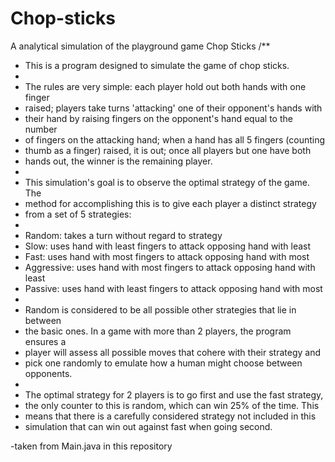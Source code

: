 # Chop-sticks
A analytical simulation of the playground game Chop Sticks
/**
 * This is a program designed to simulate the game of chop sticks. 
 * 
 * The rules are very simple: each player hold out both hands with one finger 
 * raised; players take turns 'attacking' one of their opponent's hands with 
 * their hand by raising fingers on the opponent's hand equal to the number 
 * of fingers on the attacking hand; when a hand has all 5 fingers (counting
 * thumb as a finger) raised, it is out; once all players but one have both
 * hands out, the winner is the remaining player.
 * 
 * This simulation's goal is to observe the optimal strategy of the game. The
 * method for accomplishing this is to give each player a distinct strategy
 * from a set of 5 strategies:
 * 
 * Random: takes a turn without regard to strategy
 * Slow: uses hand with least fingers to attack opposing hand with least
 * Fast: uses hand with most fingers to attack opposing hand with most
 * Aggressive: uses hand with most fingers to attack opposing hand with least
 * Passive: uses hand with least fingers to attack opposing hand with most
 * 
 * Random is considered to be all possible other strategies that lie in between
 * the basic ones. In a game with more than 2 players, the program ensures a
 * player will assess all possible moves that cohere with their strategy and 
 * pick one randomly to emulate how a human might choose between opponents.
 * 
 * The optimal strategy for 2 players is to go first and use the fast strategy,
 * the only counter to this is random, which can win 25% of the time. This
 * means that there is a carefully considered strategy not included in this 
 * simulation that can win out against fast when going second.
 
 -taken from Main.java in this repository
